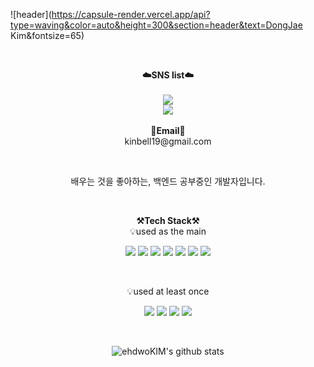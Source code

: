 ![header](https://capsule-render.vercel.app/api?type=waving&color=auto&height=300&section=header&text=DongJae Kim&fontsize=65)

<br>

<p align="center">
    <Strong>☁️SNS list☁️</Strong><br><br>
    <a href="https://www.instagram.com/aftermiidnightt/" target="_blank"><img src="https://img.shields.io/badge/Instagram-E4405F?style=flat-square&logo=Instagram&logoColor=white"/></a>
    <br>
   <a href="https://hits.seeyoufarm.com"><img src="https://hits.seeyoufarm.com/api/count/incr/badge.svg?url=https%3A%2F%2Fgithub.com%2FehdwoKIM&count_bg=%2379C83D&title_bg=%23555555&icon=&icon_color=%23E7E7E7&title=hits&edge_flat=false"/></a>
<br><br>
<Strong>📧Email📧</Strong><br>kinbell19@gmail.com<br>
</p>

<br>

<p align="center">
배우는 것을 좋아하는, 백엔드 공부중인 개발자입니다.<br>
</p>

<br>

<p align="center">
    <Strong>⚒️Tech Stack⚒️</Strong><br>
    💡used as the main
</p>

<p align="center" display="inline-block">
  <img src="https://img.shields.io/badge/JAVA-007396?style=for-the-badge&logo=java&logoColor=white">
  <img src="https://img.shields.io/badge/Python-3776AB?style=for-the-badge&logo=python&logoColor=white">
    <img src="https://img.shields.io/badge/Spring-6DB33F?style=for-the-badge&logo=Spring&logoColor=white">
    <img src="https://img.shields.io/badge/SpringBoot-6DB33F?style=for-the-badge&logo=SpringBoot&logoColor=white">
    <img src="https://img.shields.io/badge/mysql-4479A1?style=for-the-badge&logo=mysql&logoColor=white">
    <img src="https://img.shields.io/badge/AWS-232F3E?style=for-the-badge&logo=Amazon AWS&logoColor=white">
    <img src="https://img.shields.io/badge/Python-3776AB?style=for-the-badge&logo=Python&logoColor=white"> 
</p><br>

<p align="center">
    💡used at least once
</p>

<p align="center" display="inline-block">
  <img src="https://img.shields.io/badge/typescript-3178C6?style=for-the-badge&logo=typescript&logoColor=black">
  <img src="https://img.shields.io/badge/Node.js-339933?style=for-the-badge&logo=node.js&logoColor=white">
  <img src="https://img.shields.io/badge/MongoDB-47A248?style=for-the-badge&logo=mongodb&logoColor=white">
  <img src="https://img.shields.io/badge/css-1572B6?style=for-the-badge&logo=css3&logoColor=white">
</p>

<br>

<div align=center>

![ehdwoKIM's github stats](https://github-readme-stats.vercel.app/api?username=ehdwoKIM&show_icons=true)

